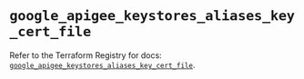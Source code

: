 # `google_apigee_keystores_aliases_key_cert_file`

Refer to the Terraform Registry for docs: [`google_apigee_keystores_aliases_key_cert_file`](https://registry.terraform.io/providers/hashicorp/google-beta/6.18.1/docs/resources/google_apigee_keystores_aliases_key_cert_file).
